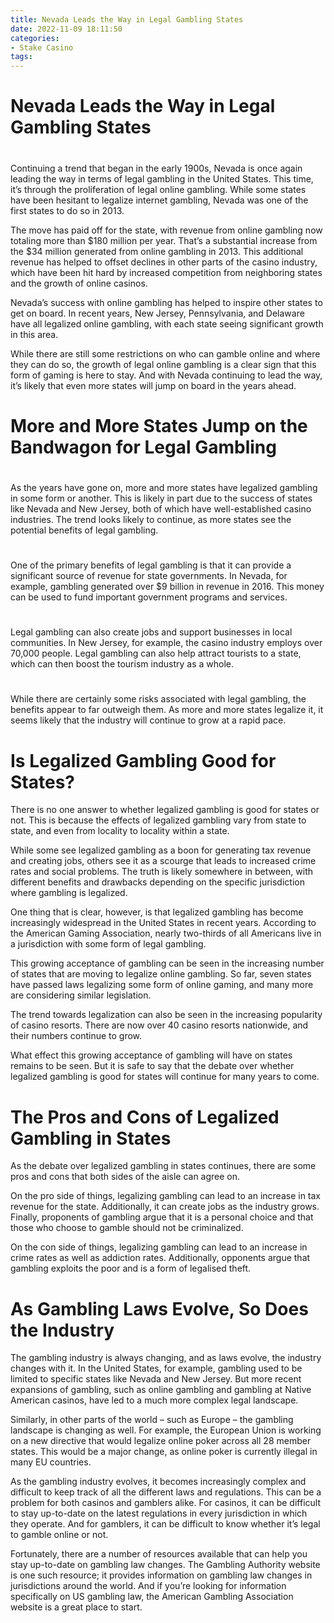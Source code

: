 ```yaml
---
title: Nevada Leads the Way in Legal Gambling States
date: 2022-11-09 18:11:50
categories:
- Stake Casino
tags:
---
```



#  Nevada Leads the Way in Legal Gambling States

#

Continuing a trend that began in the early 1900s, Nevada is once again leading the way in terms of legal gambling in the United States. This time, it’s through the proliferation of legal online gambling. While some states have been hesitant to legalize internet gambling, Nevada was one of the first states to do so in 2013.

The move has paid off for the state, with revenue from online gambling now totaling more than $180 million per year. That’s a substantial increase from the $34 million generated from online gambling in 2013. This additional revenue has helped to offset declines in other parts of the casino industry, which have been hit hard by increased competition from neighboring states and the growth of online casinos.

Nevada’s success with online gambling has helped to inspire other states to get on board. In recent years, New Jersey, Pennsylvania, and Delaware have all legalized online gambling, with each state seeing significant growth in this area.

While there are still some restrictions on who can gamble online and where they can do so, the growth of legal online gambling is a clear sign that this form of gaming is here to stay. And with Nevada continuing to lead the way, it’s likely that even more states will jump on board in the years ahead.

#  More and More States Jump on the Bandwagon for Legal Gambling

#

As the years have gone on, more and more states have legalized gambling in some form or another. This is likely in part due to the success of states like Nevada and New Jersey, both of which have well-established casino industries. The trend looks likely to continue, as more states see the potential benefits of legal gambling.

#

One of the primary benefits of legal gambling is that it can provide a significant source of revenue for state governments. In Nevada, for example, gambling generated over $9 billion in revenue in 2016. This money can be used to fund important government programs and services.

#

Legal gambling can also create jobs and support businesses in local communities. In New Jersey, for example, the casino industry employs over 70,000 people. Legal gambling can also help attract tourists to a state, which can then boost the tourism industry as a whole.

#

While there are certainly some risks associated with legal gambling, the benefits appear to far outweigh them. As more and more states legalize it, it seems likely that the industry will continue to grow at a rapid pace.

#  Is Legalized Gambling Good for States? 

There is no one answer to whether legalized gambling is good for states or not. This is because the effects of legalized gambling vary from state to state, and even from locality to locality within a state. 

While some see legalized gambling as a boon for generating tax revenue and creating jobs, others see it as a scourge that leads to increased crime rates and social problems. The truth is likely somewhere in between, with different benefits and drawbacks depending on the specific jurisdiction where gambling is legalized. 

One thing that is clear, however, is that legalized gambling has become increasingly widespread in the United States in recent years. According to the American Gaming Association, nearly two-thirds of all Americans live in a jurisdiction with some form of legal gambling. 

This growing acceptance of gambling can be seen in the increasing number of states that are moving to legalize online gambling. So far, seven states have passed laws legalizing some form of online gaming, and many more are considering similar legislation. 

The trend towards legalization can also be seen in the increasing popularity of casino resorts. There are now over 40 casino resorts nationwide, and their numbers continue to grow. 

What effect this growing acceptance of gambling will have on states remains to be seen. But it is safe to say that the debate over whether legalized gambling is good for states will continue for many years to come.

#  The Pros and Cons of Legalized Gambling in States

As the debate over legalized gambling in states continues, there are some pros and cons that both sides of the aisle can agree on.

On the pro side of things, legalizing gambling can lead to an increase in tax revenue for the state. Additionally, it can create jobs as the industry grows. Finally, proponents of gambling argue that it is a personal choice and that those who choose to gamble should not be criminalized.

On the con side of things, legalizing gambling can lead to an increase in crime rates as well as addiction rates. Additionally, opponents argue that gambling exploits the poor and is a form of legalised theft.

#  As Gambling Laws Evolve, So Does the Industry

The gambling industry is always changing, and as laws evolve, the industry changes with it. In the United States, for example, gambling used to be limited to specific states like Nevada and New Jersey. But more recent expansions of gambling, such as online gambling and gambling at Native American casinos, have led to a much more complex legal landscape.

Similarly, in other parts of the world – such as Europe – the gambling landscape is changing as well. For example, the European Union is working on a new directive that would legalize online poker across all 28 member states. This would be a major change, as online poker is currently illegal in many EU countries.

As the gambling industry evolves, it becomes increasingly complex and difficult to keep track of all the different laws and regulations. This can be a problem for both casinos and gamblers alike. For casinos, it can be difficult to stay up-to-date on the latest regulations in every jurisdiction in which they operate. And for gamblers, it can be difficult to know whether it’s legal to gamble online or not.

Fortunately, there are a number of resources available that can help you stay up-to-date on gambling law changes. The Gambling Authority website is one such resource; it provides information on gambling law changes in jurisdictions around the world. And if you’re looking for information specifically on US gambling law, the American Gambling Association website is a great place to start.